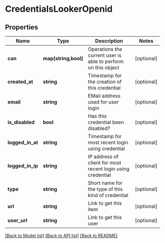 # CredentialsLookerOpenid

## Properties
Name | Type | Description | Notes
------------ | ------------- | ------------- | -------------
**can** | **map[string,bool]** | Operations the current user is able to perform on this object | [optional] 
**created_at** | **string** | Timestamp for the creation of this credential | [optional] 
**email** | **string** | EMail address used for user login | [optional] 
**is_disabled** | **bool** | Has this credential been disabled? | [optional] 
**logged_in_at** | **string** | Timestamp for most recent login using credential | [optional] 
**logged_in_ip** | **string** | IP address of client for most recent login using credential | [optional] 
**type** | **string** | Short name for the type of this kind of credential | [optional] 
**url** | **string** | Link to get this item | [optional] 
**user_url** | **string** | Link to get this user | [optional] 

[[Back to Model list]](../README.md#documentation-for-models) [[Back to API list]](../README.md#documentation-for-api-endpoints) [[Back to README]](../README.md)


